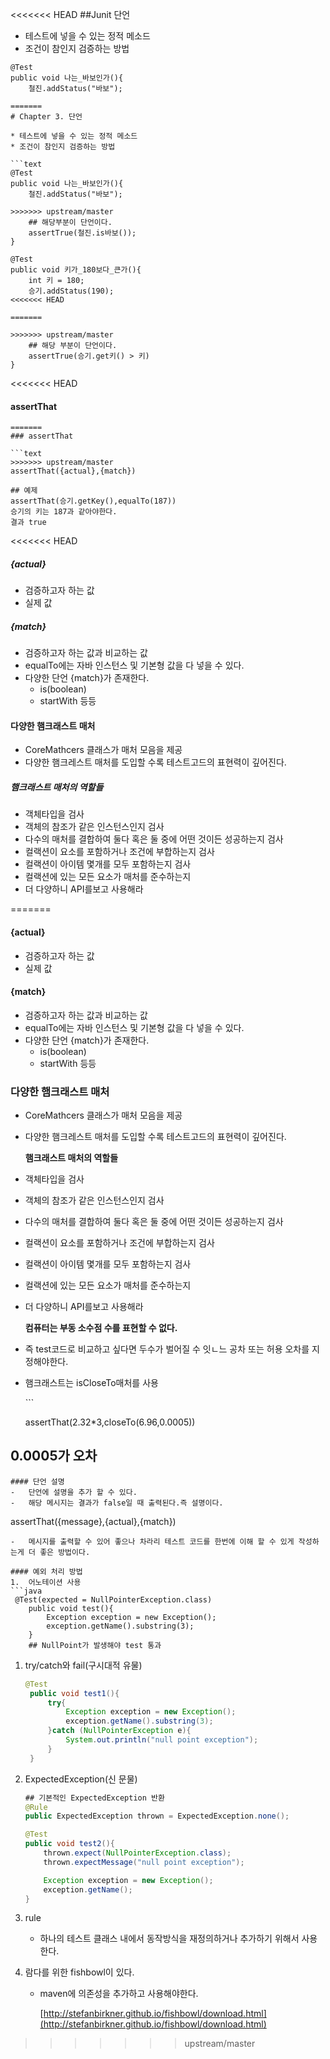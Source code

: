 <<<<<<< HEAD
##Junit 단언
-   테스트에 넣을 수 있는 정적 메소드
-   조건이 참인지 검증하는 방법

```
@Test
public void 나는_바보인가(){
    철진.addStatus("바보");
   
=======
# Chapter 3. 단언

* 테스트에 넣을 수 있는 정적 메소드
* 조건이 참인지 검증하는 방법

```text
@Test
public void 나는_바보인가(){
    철진.addStatus("바보");

>>>>>>> upstream/master
    ## 해당부분이 단언이다.
    assertTrue(철진.is바보());
}

@Test
public void 키가_180보다_큰가(){
    int 키 = 180;
    승기.addStatus(190);
<<<<<<< HEAD
    
=======

>>>>>>> upstream/master
    ## 해당 부분이 단언이다.
    assertTrue(승기.get키() > 키)
}
```

<<<<<<< HEAD
#### assertThat
```
=======
### assertThat

```text
>>>>>>> upstream/master
assertThat({actual},{match})

## 예제
assertThat(승기.getKey(),equalTo(187))
승기의 키는 187과 같아야한다.
결과 true
```
<<<<<<< HEAD
##### {actual}
-   검증하고자 하는 값
-   실제 값

##### {match}
-   검증하고자 하는 값과 비교하는 값
-   equalTo에는 자바 인스턴스 및 기본형 값을 다 넣을 수 있다.
-   다양한 단언 {match}가 존재한다.
    -   is(boolean)
    -   startWith 등등
    

#### 다양한 햄크래스트 매처
-   CoreMathcers 클래스가 매처 모음을 제공
-   다양한 햄크레스트 매처를 도입할 수록 테스트고드의 표현력이 깊어진다.
##### 햄크래스트 매처의 역할들
-   객체타입을 검사
-   객체의 참조가 같은 인스턴스인지 검사
-   다수의 매처를 결합하여 둘다 혹은 둘 중에 어떤 것이든 성공하는지 검사
-   컬랙션이 요소를 포함하거나 조건에 부합하는지 검사
-   컬랙션이 아이템 몇개를 모두 포함하는지 검사
-   컬랙션에 있는 모든 요소가 매처를 준수하는지
-   더 다양하니 API를보고 사용해라




=======

#### {actual}

* 검증하고자 하는 값
* 실제 값

#### {match}

* 검증하고자 하는 값과 비교하는 값
* equalTo에는 자바 인스턴스 및 기본형 값을 다 넣을 수 있다.
* 다양한 단언 {match}가 존재한다.
  * is\(boolean\)
  * startWith 등등

### 다양한 햄크래스트 매처

* CoreMathcers 클래스가 매처 모음을 제공
* 다양한 햄크레스트 매처를 도입할 수록 테스트고드의 표현력이 깊어진다.

  **햄크래스트 매처의 역할들**

* 객체타입을 검사
* 객체의 참조가 같은 인스턴스인지 검사
* 다수의 매처를 결합하여 둘다 혹은 둘 중에 어떤 것이든 성공하는지 검사
* 컬랙션이 요소를 포함하거나 조건에 부합하는지 검사
* 컬랙션이 아이템 몇개를 모두 포함하는지 검사
* 컬랙션에 있는 모든 요소가 매처를 준수하는지
* 더 다양하니 API를보고 사용해라

  **컴퓨터는 부동 소수점 수를 표현할 수 없다.**

* 즉 test코드로 비교하고 싶다면 두수가 벌어질 수 잇ㄴ느 공차 또는 허용 오차를 지정해야한다.
* 햄크래스트는 isCloseTo매처를 사용

  \`\`\`

  assertThat\(2.32\*3,closeTo\(6.96,0.0005\)\)

## 0.0005가 오차

```text
#### 단언 설명
-   단언에 설명을 추가 할 수 있다.
-   해당 메시지는 결과가 false일 때 출력된다.즉 설명이다.
```

assertThat\({message},{actual},{match}\)

```text
-   메시지를 출력할 수 있어 좋으나 차라리 테스트 코드를 한번에 이해 할 수 있게 작성하는게 더 좋은 방법이다.

#### 예외 처리 방법
1.  어노테이션 사용
```java
 @Test(expected = NullPointerException.class)
    public void test(){
        Exception exception = new Exception();
        exception.getName().substring(3);
    }
    ## NullPoint가 발생해야 test 통과
```

1. try/catch와 fail\(구시대적 유물\)

   ```java
   @Test
    public void test1(){
        try{
            Exception exception = new Exception();
            exception.getName().substring(3);
        }catch (NullPointerException e){
            System.out.println("null point exception");
        }
    }
   ```

2. ExpectedException\(신 문물\)

   ```java
   ## 기본적인 ExpectedException 반환
   @Rule
   public ExpectedException thrown = ExpectedException.none();

   @Test
   public void test2(){
       thrown.expect(NullPointerException.class);
       thrown.expectMessage("null point exception");

       Exception exception = new Exception();
       exception.getName();
   }
   ```

3. rule
   * 하나의 테스트 클래스 내에서 동작방식을 재정의하거나 추가하기 위해서 사용한다.
4. 람다를 위한 fishbowl이 있다.
   * maven에 의존성을 추가하고 사용해야한다.

     [http://stefanbirkner.github.io/fishbowl/download.html](http://stefanbirkner.github.io/fishbowl/download.html)
>>>>>>> upstream/master

